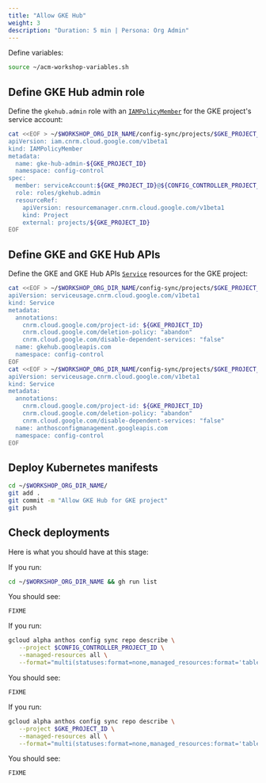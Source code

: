 ```yaml
---
title: "Allow GKE Hub"
weight: 3
description: "Duration: 5 min | Persona: Org Admin"
---
```

Define variables:
```Bash
source ~/acm-workshop-variables.sh
```

## Define GKE Hub admin role

Define the `gkehub.admin` role with an [`IAMPolicyMember`](https://cloud.google.com/config-connector/docs/reference/resource-docs/iam/iampolicymember) for the GKE project's service account:
```Bash
cat <<EOF > ~/$WORKSHOP_ORG_DIR_NAME/config-sync/projects/$GKE_PROJECT_ID/gke-hub-admin.yaml
apiVersion: iam.cnrm.cloud.google.com/v1beta1
kind: IAMPolicyMember
metadata:
  name: gke-hub-admin-${GKE_PROJECT_ID}
  namespace: config-control
spec:
  member: serviceAccount:${GKE_PROJECT_ID}@${CONFIG_CONTROLLER_PROJECT_ID}.iam.gserviceaccount.com
  role: roles/gkehub.admin
  resourceRef:
    apiVersion: resourcemanager.cnrm.cloud.google.com/v1beta1
    kind: Project
    external: projects/${GKE_PROJECT_ID}
EOF
```

## Define GKE and GKE Hub APIs

Define the GKE and GKE Hub APIs [`Service`](https://cloud.google.com/config-connector/docs/reference/resource-docs/serviceusage/service) resources for the GKE project:
```Bash
cat <<EOF > ~/$WORKSHOP_ORG_DIR_NAME/config-sync/projects/$GKE_PROJECT_ID/gke-hub-service.yaml
apiVersion: serviceusage.cnrm.cloud.google.com/v1beta1
kind: Service
metadata:
  annotations:
    cnrm.cloud.google.com/project-id: ${GKE_PROJECT_ID}
    cnrm.cloud.google.com/deletion-policy: "abandon"
    cnrm.cloud.google.com/disable-dependent-services: "false"
  name: gkehub.googleapis.com
  namespace: config-control
EOF
cat <<EOF > ~/$WORKSHOP_ORG_DIR_NAME/config-sync/projects/$GKE_PROJECT_ID/anthos-configmanagement-service.yaml
apiVersion: serviceusage.cnrm.cloud.google.com/v1beta1
kind: Service
metadata:
  annotations:
    cnrm.cloud.google.com/project-id: ${GKE_PROJECT_ID}
    cnrm.cloud.google.com/deletion-policy: "abandon"
    cnrm.cloud.google.com/disable-dependent-services: "false"
  name: anthosconfigmanagement.googleapis.com
  namespace: config-control
EOF
```

## Deploy Kubernetes manifests

```Bash
cd ~/$WORKSHOP_ORG_DIR_NAME/
git add .
git commit -m "Allow GKE Hub for GKE project"
git push
```

## Check deployments

Here is what you should have at this stage:

If you run:
```Bash
cd ~/$WORKSHOP_ORG_DIR_NAME && gh run list
```
You should see:
```Plaintext
FIXME
```

If you run:
```Bash
gcloud alpha anthos config sync repo describe \
   --project $CONFIG_CONTROLLER_PROJECT_ID \
   --managed-resources all \
   --format="multi(statuses:format=none,managed_resources:format='table[box](group:sort=2,kind,name,namespace:sort=1)')"
```
You should see:
```Plaintext
FIXME
```

If you run:
```Bash
gcloud alpha anthos config sync repo describe \
   --project $GKE_PROJECT_ID \
   --managed-resources all \
   --format="multi(statuses:format=none,managed_resources:format='table[box](group:sort=2,kind,name,namespace:sort=1)')"
```
You should see:
```Plaintext
FIXME
```